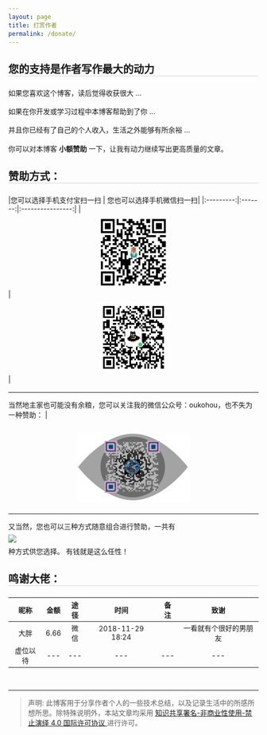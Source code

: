 ```yaml
---
layout: page
title: 打赏作者
permalink: /donate/
---
```


<style type="text/css">
img {
    max-width: 100%;
    padding: 0.5em 0;
    margin: auto;
    display: block;
}

h2 {
	margin: 1.4em 0 1.1em;
	border-bottom: 1px solid #D4D4D4;
}

p {
	margin: 0 0 1.234em;
}
</style>


  
  

## 您的支持是作者写作最大的动力

如果您喜欢这个博客，读后觉得收获很大 ...

如果在你开发或学习过程中本博客帮助到了你 ...

并且你已经有了自己的个人收入，生活之外能够有所余裕 ...

你可以对本博客 **小额赞助** 一下，让我有动力继续写出更高质量的文章。

## 赞助方式：

|您可以选择手机支付宝扫一扫 | 您也可以选择手机微信扫一扫|
|:---------:|:-------:|:----------------:|
| ![支付宝转账二维码](/assets/imgs/ali_pay.png) | ![微信转账二维码](/assets/imgs/wechat_pay.png)| 

---
当然地主家也可能没有余粮，您可以关注我的微信公众号：oukohou，也不失为一种赞助： | 

![微信公众号](/assets/imgs/wechat_official_account.png)              

---
又当然，您也可以三种方式随意组合进行赞助，一共有<img src="http://chart.googleapis.com/chart?cht=tx&chl=\Large sum(C_3^1, C_3^2, C_3^3) = 7" style="border:none;">种方式供您选择。
有钱就是这么任性！


## 鸣谢大佬：  

|昵称     | 金额| 途径   |时间            |备注|致谢
|:------:|:-------:|:----------------: |:---:|:---:|:---:
|大胖     |6.66|微信    |2018-11-29 18:24| |一看就有个很好的男朋友
|虚位以待|---|---|---|---|---


<br />

---
> 声明: 此博客用于分享作者个人的一些技术总结，以及记录生活中的所感所想所思。除特殊说明外，本站文章均采用 <a rel="license" href="https://creativecommons.org/licenses/by-nc-nd/4.0/deed.zh"> 知识共享署名-非商业性使用-禁止演绎 4.0 国际许可协议 </a>进行许可。
